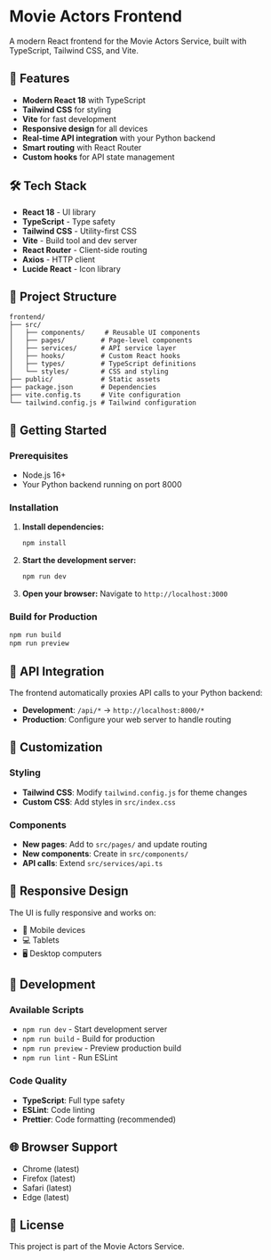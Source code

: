 # Movie Actors Frontend

A modern React frontend for the Movie Actors Service, built with TypeScript, Tailwind CSS, and Vite.

## 🚀 Features

- **Modern React 18** with TypeScript
- **Tailwind CSS** for styling
- **Vite** for fast development
- **Responsive design** for all devices
- **Real-time API integration** with your Python backend
- **Smart routing** with React Router
- **Custom hooks** for API state management

## 🛠️ Tech Stack

- **React 18** - UI library
- **TypeScript** - Type safety
- **Tailwind CSS** - Utility-first CSS
- **Vite** - Build tool and dev server
- **React Router** - Client-side routing
- **Axios** - HTTP client
- **Lucide React** - Icon library

## 📁 Project Structure

```
frontend/
├── src/
│   ├── components/     # Reusable UI components
│   ├── pages/         # Page-level components
│   ├── services/      # API service layer
│   ├── hooks/         # Custom React hooks
│   ├── types/         # TypeScript definitions
│   └── styles/        # CSS and styling
├── public/            # Static assets
├── package.json       # Dependencies
├── vite.config.ts     # Vite configuration
└── tailwind.config.js # Tailwind configuration
```

## 🚀 Getting Started

### Prerequisites

- Node.js 16+ 
- Your Python backend running on port 8000

### Installation

1. **Install dependencies:**
   ```bash
   npm install
   ```

2. **Start the development server:**
   ```bash
   npm run dev
   ```

3. **Open your browser:**
   Navigate to `http://localhost:3000`

### Build for Production

```bash
npm run build
npm run preview
```

## 🔌 API Integration

The frontend automatically proxies API calls to your Python backend:

- **Development**: `/api/*` → `http://localhost:8000/*`
- **Production**: Configure your web server to handle routing

## 🎨 Customization

### Styling
- **Tailwind CSS**: Modify `tailwind.config.js` for theme changes
- **Custom CSS**: Add styles in `src/index.css`

### Components
- **New pages**: Add to `src/pages/` and update routing
- **New components**: Create in `src/components/`
- **API calls**: Extend `src/services/api.ts`

## 📱 Responsive Design

The UI is fully responsive and works on:
- 📱 Mobile devices
- 💻 Tablets  
- 🖥️ Desktop computers

## 🔧 Development

### Available Scripts

- `npm run dev` - Start development server
- `npm run build` - Build for production
- `npm run preview` - Preview production build
- `npm run lint` - Run ESLint

### Code Quality

- **TypeScript**: Full type safety
- **ESLint**: Code linting
- **Prettier**: Code formatting (recommended)

## 🌐 Browser Support

- Chrome (latest)
- Firefox (latest)
- Safari (latest)
- Edge (latest)

## 📄 License

This project is part of the Movie Actors Service.

